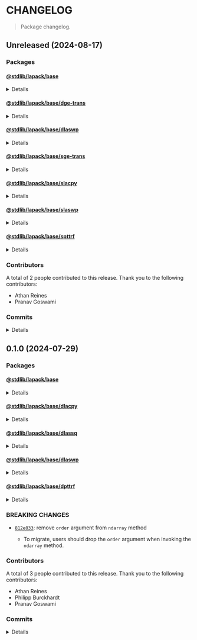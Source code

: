 # CHANGELOG

> Package changelog.

<section class="release" id="unreleased">

## Unreleased (2024-08-17)

<section class="packages">

### Packages

<section class="package" id="lapack-base-unreleased">

#### [@stdlib/lapack/base](https://github.com/stdlib-js/stdlib/tree/develop/lib/node_modules/%40stdlib/lapack/base)

<details>

<section class="features">

##### Features

-   [`febbe2e`](https://github.com/stdlib-js/stdlib/commit/febbe2ea07112261b50174ddaf03322374680fdc) - add `slacpy` and `spttrf` to namespace
-   [`0b89aa1`](https://github.com/stdlib-js/stdlib/commit/0b89aa1ac2df073fcf9dd05960881f352d8920e5) - update namespace TypeScript declarations [(#2710)](https://github.com/stdlib-js/stdlib/pull/2710)

</section>

<!-- /.features -->

</details>

</section>

<!-- /.package -->

<section class="package" id="lapack-base-dge-trans-unreleased">

#### [@stdlib/lapack/base/dge-trans](https://github.com/stdlib-js/stdlib/tree/develop/lib/node_modules/%40stdlib/lapack/base/dge-trans)

<details>

<section class="features">

##### Features

-   [`6515b3b`](https://github.com/stdlib-js/stdlib/commit/6515b3b3faa2faafefa945c04e5c6edb6596d5d7) - add `lapack/base/sge-trans` [(#2786)](https://github.com/stdlib-js/stdlib/pull/2786)
-   [`cd5ad1c`](https://github.com/stdlib-js/stdlib/commit/cd5ad1cf89fe37a15b6192b6b2961aeb0470803f) - add `lapack/base/dge-trans` [(#2734)](https://github.com/stdlib-js/stdlib/pull/2734)

</section>

<!-- /.features -->

</details>

</section>

<!-- /.package -->

<section class="package" id="lapack-base-dlaswp-unreleased">

#### [@stdlib/lapack/base/dlaswp](https://github.com/stdlib-js/stdlib/tree/develop/lib/node_modules/%40stdlib/lapack/base/dlaswp)

<details>

<section class="features">

##### Features

-   [`3646d49`](https://github.com/stdlib-js/stdlib/commit/3646d490449e83e4db4130b6a16544674550f5c7) - add `lapack/base/slaswp` [(#2757)](https://github.com/stdlib-js/stdlib/pull/2757)

</section>

<!-- /.features -->

</details>

</section>

<!-- /.package -->

<section class="package" id="lapack-base-sge-trans-unreleased">

#### [@stdlib/lapack/base/sge-trans](https://github.com/stdlib-js/stdlib/tree/develop/lib/node_modules/%40stdlib/lapack/base/sge-trans)

<details>

<section class="features">

##### Features

-   [`6515b3b`](https://github.com/stdlib-js/stdlib/commit/6515b3b3faa2faafefa945c04e5c6edb6596d5d7) - add `lapack/base/sge-trans` [(#2786)](https://github.com/stdlib-js/stdlib/pull/2786)

</section>

<!-- /.features -->

</details>

</section>

<!-- /.package -->

<section class="package" id="lapack-base-slacpy-unreleased">

#### [@stdlib/lapack/base/slacpy](https://github.com/stdlib-js/stdlib/tree/develop/lib/node_modules/%40stdlib/lapack/base/slacpy)

<details>

<section class="features">

##### Features

-   [`ba0f3a0`](https://github.com/stdlib-js/stdlib/commit/ba0f3a07b022febd62d4f5f9616dff0c1648bf5a) - add `lapack/base/slacpy` [(#2716)](https://github.com/stdlib-js/stdlib/pull/2716)

</section>

<!-- /.features -->

</details>

</section>

<!-- /.package -->

<section class="package" id="lapack-base-slaswp-unreleased">

#### [@stdlib/lapack/base/slaswp](https://github.com/stdlib-js/stdlib/tree/develop/lib/node_modules/%40stdlib/lapack/base/slaswp)

<details>

<section class="features">

##### Features

-   [`3646d49`](https://github.com/stdlib-js/stdlib/commit/3646d490449e83e4db4130b6a16544674550f5c7) - add `lapack/base/slaswp` [(#2757)](https://github.com/stdlib-js/stdlib/pull/2757)

</section>

<!-- /.features -->

</details>

</section>

<!-- /.package -->

<section class="package" id="lapack-base-spttrf-unreleased">

#### [@stdlib/lapack/base/spttrf](https://github.com/stdlib-js/stdlib/tree/develop/lib/node_modules/%40stdlib/lapack/base/spttrf)

<details>

<section class="features">

##### Features

-   [`5e01b28`](https://github.com/stdlib-js/stdlib/commit/5e01b28c0cb96ba9d76ded9757788973a46d19c5) - add `lapack/base/spttrf` [(#2724)](https://github.com/stdlib-js/stdlib/pull/2724)

</section>

<!-- /.features -->

</details>

</section>

<!-- /.package -->

</section>

<!-- /.packages -->

<section class="contributors">

### Contributors

A total of 2 people contributed to this release. Thank you to the following contributors:

-   Athan Reines
-   Pranav Goswami

</section>

<!-- /.contributors -->

<section class="commits">

### Commits

<details>

-   [`df3ed1e`](https://github.com/stdlib-js/stdlib/commit/df3ed1ee7fdc62c9f49bfa38eb1df240fb752a6e) - **docs:** update namespace ToCs _(by Athan Reines)_
-   [`6515b3b`](https://github.com/stdlib-js/stdlib/commit/6515b3b3faa2faafefa945c04e5c6edb6596d5d7) - **feat:** add `lapack/base/sge-trans` [(#2786)](https://github.com/stdlib-js/stdlib/pull/2786) _(by Pranav Goswami, Athan Reines)_
-   [`584cd8d`](https://github.com/stdlib-js/stdlib/commit/584cd8d5bd602d00d51219203ad3dabf472dde01) - **docs:** fix description _(by Athan Reines)_
-   [`cd5ad1c`](https://github.com/stdlib-js/stdlib/commit/cd5ad1cf89fe37a15b6192b6b2961aeb0470803f) - **feat:** add `lapack/base/dge-trans` [(#2734)](https://github.com/stdlib-js/stdlib/pull/2734) _(by Pranav Goswami, Athan Reines)_
-   [`3646d49`](https://github.com/stdlib-js/stdlib/commit/3646d490449e83e4db4130b6a16544674550f5c7) - **feat:** add `lapack/base/slaswp` [(#2757)](https://github.com/stdlib-js/stdlib/pull/2757) _(by Pranav Goswami, Athan Reines)_
-   [`febbe2e`](https://github.com/stdlib-js/stdlib/commit/febbe2ea07112261b50174ddaf03322374680fdc) - **feat:** add `slacpy` and `spttrf` to namespace _(by Athan Reines)_
-   [`5e01b28`](https://github.com/stdlib-js/stdlib/commit/5e01b28c0cb96ba9d76ded9757788973a46d19c5) - **feat:** add `lapack/base/spttrf` [(#2724)](https://github.com/stdlib-js/stdlib/pull/2724) _(by Pranav Goswami, Athan Reines)_
-   [`ba0f3a0`](https://github.com/stdlib-js/stdlib/commit/ba0f3a07b022febd62d4f5f9616dff0c1648bf5a) - **feat:** add `lapack/base/slacpy` [(#2716)](https://github.com/stdlib-js/stdlib/pull/2716) _(by Pranav Goswami, Athan Reines)_
-   [`e712640`](https://github.com/stdlib-js/stdlib/commit/e71264067123dab80b4f387574583d3c176523d9) - **docs:** fix offset types _(by Athan Reines)_
-   [`0b89aa1`](https://github.com/stdlib-js/stdlib/commit/0b89aa1ac2df073fcf9dd05960881f352d8920e5) - **feat:** update namespace TypeScript declarations [(#2710)](https://github.com/stdlib-js/stdlib/pull/2710) _(by stdlib-bot, Athan Reines)_
-   [`c832f7e`](https://github.com/stdlib-js/stdlib/commit/c832f7e4303d3c12421e10e06b6c1136ff12fca3) - **docs:** update namespace table of contents [(#2698)](https://github.com/stdlib-js/stdlib/pull/2698) _(by stdlib-bot, Athan Reines)_

</details>

</section>

<!-- /.commits -->

</section>

<!-- /.release -->

<section class="release" id="v0.1.0">

## 0.1.0 (2024-07-29)

<section class="packages">

### Packages

<section class="package" id="lapack-base-v0.1.0">

#### [@stdlib/lapack/base](https://github.com/stdlib-js/stdlib/tree/develop/lib/node_modules/%40stdlib/lapack/base)

<details>

<section class="features">

##### Features

-   [`82d3d97`](https://github.com/stdlib-js/stdlib/commit/82d3d97793a601775bf76dfcac3a5e1c0748af44) - update namespace TypeScript declarations [(#2697)](https://github.com/stdlib-js/stdlib/pull/2697)
-   [`fbfb30f`](https://github.com/stdlib-js/stdlib/commit/fbfb30f07c232a40946da12ba5d461b713d096f3) - add `dlassq` to namespace
-   [`5f94431`](https://github.com/stdlib-js/stdlib/commit/5f94431c127c93408f96c48a992085738c3b780f) - update namespace TypeScript declarations [(#2690)](https://github.com/stdlib-js/stdlib/pull/2690)
-   [`7d399c6`](https://github.com/stdlib-js/stdlib/commit/7d399c672b81b82818a91f4f4bb2ca505481cf5a) - add `dpttrf` to namespace
-   [`c325e6a`](https://github.com/stdlib-js/stdlib/commit/c325e6ae798f7f103a3c375b045b39edde818958) - add `dlacpy` to namespace
-   [`6e4b9eb`](https://github.com/stdlib-js/stdlib/commit/6e4b9ebc31d9629446019e37e31bfe9b180b675c) - update namespace TypeScript declarations [(#2681)](https://github.com/stdlib-js/stdlib/pull/2681)
-   [`86ce889`](https://github.com/stdlib-js/stdlib/commit/86ce8890194313ebee3f047d19ea4d0f24d87c3d) - update namespace TypeScript declarations [(#2591)](https://github.com/stdlib-js/stdlib/pull/2591)
-   [`429f55b`](https://github.com/stdlib-js/stdlib/commit/429f55b9db74ca8b92c02636c360819a93c0189f) - add `lapack/base` namespace

</section>

<!-- /.features -->

</details>

</section>

<!-- /.package -->

<section class="package" id="lapack-base-dlacpy-v0.1.0">

#### [@stdlib/lapack/base/dlacpy](https://github.com/stdlib-js/stdlib/tree/develop/lib/node_modules/%40stdlib/lapack/base/dlacpy)

<details>

<section class="features">

##### Features

-   [`6953aae`](https://github.com/stdlib-js/stdlib/commit/6953aae41e500330c26a43137b417d523ffdaaeb) - add `lapack/base/dlacpy` [(#2548)](https://github.com/stdlib-js/stdlib/pull/2548)

</section>

<!-- /.features -->

</details>

</section>

<!-- /.package -->

<section class="package" id="lapack-base-dlassq-v0.1.0">

#### [@stdlib/lapack/base/dlassq](https://github.com/stdlib-js/stdlib/tree/develop/lib/node_modules/%40stdlib/lapack/base/dlassq)

<details>

<section class="features">

##### Features

-   [`8c74427`](https://github.com/stdlib-js/stdlib/commit/8c744275aab38f442c551777ce376b2a89a4be6c) - add `lapack/base/dlassq` [(#2668)](https://github.com/stdlib-js/stdlib/pull/2668)

</section>

<!-- /.features -->

</details>

</section>

<!-- /.package -->

<section class="package" id="lapack-base-dlaswp-v0.1.0">

#### [@stdlib/lapack/base/dlaswp](https://github.com/stdlib-js/stdlib/tree/develop/lib/node_modules/%40stdlib/lapack/base/dlaswp)

<details>

<section class="features">

##### Features

-   [`812e033`](https://github.com/stdlib-js/stdlib/commit/812e0334a74ea13f3e0bf0e3ed3453c1933f8d43) - remove `order` argument from `ndarray` method
-   [`f2dfdb3`](https://github.com/stdlib-js/stdlib/commit/f2dfdb389aadc142ce36367e92e5492b082eef0a) - add `lapack/base/dlaswp` [(#2483)](https://github.com/stdlib-js/stdlib/pull/2483)

</section>

<!-- /.features -->

<section class="breaking-changes">

##### BREAKING CHANGES

-   [`812e033`](https://github.com/stdlib-js/stdlib/commit/812e0334a74ea13f3e0bf0e3ed3453c1933f8d43): remove `order` argument from `ndarray` method

    -   To migrate, users should drop the `order` argument when invoking
        the `ndarray` method.

</section>

<!-- /.breaking-changes -->

</details>

</section>

<!-- /.package -->

<section class="package" id="lapack-base-dpttrf-v0.1.0">

#### [@stdlib/lapack/base/dpttrf](https://github.com/stdlib-js/stdlib/tree/develop/lib/node_modules/%40stdlib/lapack/base/dpttrf)

<details>

<section class="features">

##### Features

-   [`0630400`](https://github.com/stdlib-js/stdlib/commit/0630400bbf2b87197035c768e37a9ec6430db6b8) - add `lapack/base/dpttrf` [(#2578)](https://github.com/stdlib-js/stdlib/pull/2578)

</section>

<!-- /.features -->

</details>

</section>

<!-- /.package -->

</section>

<!-- /.packages -->

<section class="breaking-changes">

### BREAKING CHANGES

-   [`812e033`](https://github.com/stdlib-js/stdlib/commit/812e0334a74ea13f3e0bf0e3ed3453c1933f8d43): remove `order` argument from `ndarray` method

    -   To migrate, users should drop the `order` argument when invoking
        the `ndarray` method.

</section>

<!-- /.breaking-changes -->

<section class="contributors">

### Contributors

A total of 3 people contributed to this release. Thank you to the following contributors:

-   Athan Reines
-   Philipp Burckhardt
-   Pranav Goswami

</section>

<!-- /.contributors -->

<section class="commits">

### Commits

<details>

-   [`82d3d97`](https://github.com/stdlib-js/stdlib/commit/82d3d97793a601775bf76dfcac3a5e1c0748af44) - **feat:** update namespace TypeScript declarations [(#2697)](https://github.com/stdlib-js/stdlib/pull/2697) _(by stdlib-bot, Athan Reines)_
-   [`4569092`](https://github.com/stdlib-js/stdlib/commit/4569092bbdf8eaed25eb429f4f51a77ab24947dc) - **docs:** update namespace table of contents [(#2692)](https://github.com/stdlib-js/stdlib/pull/2692) _(by stdlib-bot, Philipp Burckhardt)_
-   [`fbfb30f`](https://github.com/stdlib-js/stdlib/commit/fbfb30f07c232a40946da12ba5d461b713d096f3) - **feat:** add `dlassq` to namespace _(by Athan Reines)_
-   [`8c74427`](https://github.com/stdlib-js/stdlib/commit/8c744275aab38f442c551777ce376b2a89a4be6c) - **feat:** add `lapack/base/dlassq` [(#2668)](https://github.com/stdlib-js/stdlib/pull/2668) _(by Pranav Goswami, Athan Reines)_
-   [`e67b649`](https://github.com/stdlib-js/stdlib/commit/e67b6490ac632a30e2dac27b33d078230181cc6f) - **docs:** update namespace table of contents [(#2691)](https://github.com/stdlib-js/stdlib/pull/2691) _(by stdlib-bot, Athan Reines)_
-   [`5f94431`](https://github.com/stdlib-js/stdlib/commit/5f94431c127c93408f96c48a992085738c3b780f) - **feat:** update namespace TypeScript declarations [(#2690)](https://github.com/stdlib-js/stdlib/pull/2690) _(by stdlib-bot, Athan Reines)_
-   [`7d399c6`](https://github.com/stdlib-js/stdlib/commit/7d399c672b81b82818a91f4f4bb2ca505481cf5a) - **feat:** add `dpttrf` to namespace _(by Athan Reines)_
-   [`0630400`](https://github.com/stdlib-js/stdlib/commit/0630400bbf2b87197035c768e37a9ec6430db6b8) - **feat:** add `lapack/base/dpttrf` [(#2578)](https://github.com/stdlib-js/stdlib/pull/2578) _(by Pranav Goswami, Athan Reines)_
-   [`c325e6a`](https://github.com/stdlib-js/stdlib/commit/c325e6ae798f7f103a3c375b045b39edde818958) - **feat:** add `dlacpy` to namespace _(by Athan Reines)_
-   [`6953aae`](https://github.com/stdlib-js/stdlib/commit/6953aae41e500330c26a43137b417d523ffdaaeb) - **feat:** add `lapack/base/dlacpy` [(#2548)](https://github.com/stdlib-js/stdlib/pull/2548) _(by Pranav Goswami, Athan Reines)_
-   [`04b258f`](https://github.com/stdlib-js/stdlib/commit/04b258f50b436e95832b6d6d4d892cee5aa36ed3) - **docs:** update definition _(by Athan Reines)_
-   [`d61d3f5`](https://github.com/stdlib-js/stdlib/commit/d61d3f5ad8faab321a3ac0159f9b04f6aca4a2bd) - **docs:** fix comments _(by Athan Reines)_
-   [`6e4b9eb`](https://github.com/stdlib-js/stdlib/commit/6e4b9ebc31d9629446019e37e31bfe9b180b675c) - **feat:** update namespace TypeScript declarations [(#2681)](https://github.com/stdlib-js/stdlib/pull/2681) _(by stdlib-bot, Philipp Burckhardt)_
-   [`812e033`](https://github.com/stdlib-js/stdlib/commit/812e0334a74ea13f3e0bf0e3ed3453c1933f8d43) - **feat:** remove `order` argument from `ndarray` method _(by Athan Reines)_
-   [`86ce889`](https://github.com/stdlib-js/stdlib/commit/86ce8890194313ebee3f047d19ea4d0f24d87c3d) - **feat:** update namespace TypeScript declarations [(#2591)](https://github.com/stdlib-js/stdlib/pull/2591) _(by stdlib-bot, Athan Reines)_
-   [`c067b6c`](https://github.com/stdlib-js/stdlib/commit/c067b6c990c99b8f4cf315b5378af8574098962b) - **docs:** update namespace table of contents [(#2576)](https://github.com/stdlib-js/stdlib/pull/2576) _(by stdlib-bot, Philipp Burckhardt)_
-   [`429f55b`](https://github.com/stdlib-js/stdlib/commit/429f55b9db74ca8b92c02636c360819a93c0189f) - **feat:** add `lapack/base` namespace _(by Athan Reines)_
-   [`f2dfdb3`](https://github.com/stdlib-js/stdlib/commit/f2dfdb389aadc142ce36367e92e5492b082eef0a) - **feat:** add `lapack/base/dlaswp` [(#2483)](https://github.com/stdlib-js/stdlib/pull/2483) _(by Pranav Goswami, Athan Reines)_

</details>

</section>

<!-- /.commits -->

</section>

<!-- /.release -->


